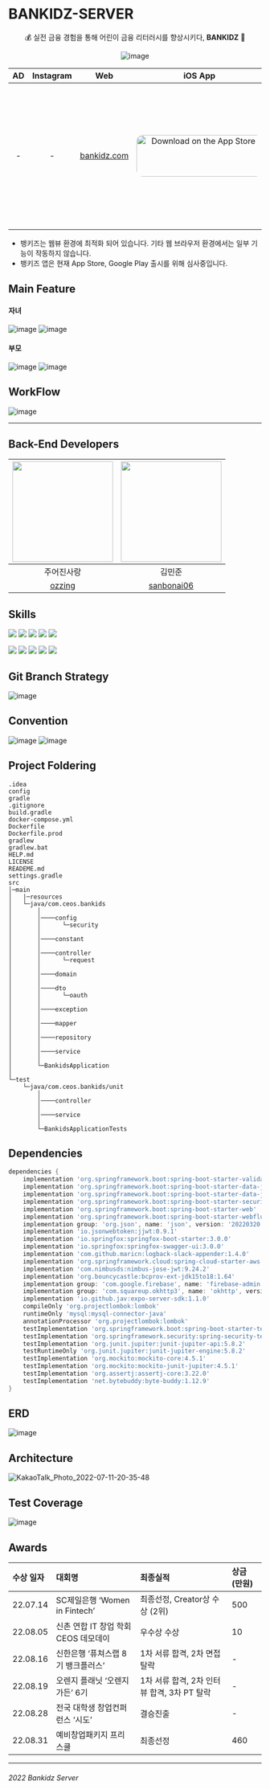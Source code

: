 # BANKIDZ-SERVER



<div align="center"> 

💰 실전 금융 경험을 통해 어린이 금융 리터러시를 향상시키다, <b>BANKIDZ</b> 🐷
<br>

![image](https://user-images.githubusercontent.com/63996052/195283994-7e35ab95-dd6a-411f-bea0-dc5d7da35170.png)

|  AD  | Instagram |                 Web                 |                           iOS App                            |                         Android App                          |
| :--: | :-------: | :---------------------------------: | :----------------------------------------------------------: | :----------------------------------------------------------: |
|  -   |     -     | [bankidz.com](https://bankidz.com/) | <a href="https://apps.apple.com/app/%EB%B1%85%ED%82%A4%EC%A6%88/id6444064518"><img src="https://tools.applemediaservices.com/api/badges/download-on-the-app-store/black/ko-kr?size=250x83&amp;releaseDate=1654300800&h=dd4ccd7fb22c609cf9132f37bf23c390" alt="Download on the App Store" style="border-radius: 13px; width: 250px; height: 83px;"></a> | <a href='https://play.google.com/store/apps/details?id=com.bankidz.bankidzapp'><img alt='다운로드하기 Google Play' width='285px' src='https://play.google.com/intl/en_us/badges/static/images/badges/ko_badge_web_generic.png'/></a> |
</div>


* 뱅키즈는 웹뷰 환경에 최적화 되어 있습니다. 기타 웹 브라우저 환경에서는 일부 기능이 작동하지 않습니다.
* 뱅키즈 앱은 현재 App Store, Google Play 출시를 위해 심사중입니다.


## Main Feature
#### 자녀
![image](https://user-images.githubusercontent.com/63996052/195284727-16bcb0a5-d8e4-4cb2-9610-bdab1ee28369.png)
![image](https://user-images.githubusercontent.com/63996052/195285361-22d6a507-e426-41cb-8390-e17507e2878e.png)
#### 부모
![image](https://user-images.githubusercontent.com/63996052/195285132-86c4d1f5-a201-4259-b575-c15d66694430.png)
![image](https://user-images.githubusercontent.com/63996052/195285410-12eb2e3a-7356-49c7-b8f1-cd7d7aacfc9c.png)


## WorkFlow

![image](https://user-images.githubusercontent.com/63996052/195284780-45cff104-98ba-475e-b90f-158d4f503fec.png)

---

## Back-End Developers

<div align="center"> 

| <img width=200px src="https://user-images.githubusercontent.com/63996052/180594209-46c7eec1-f08d-41cc-842d-0f575e794b65.png"/> | <img width=200px src="https://user-images.githubusercontent.com/63996052/180594175-23892209-1c7b-4862-b448-08e090a2a139.png"/> |
| :----------------------------------------------------------: | :----------------------------------------------------------: | 
|                          주어진사랑                          |                          김민준                               |
|             [ozzing](https://github.com/ozzing)              |          [sanbonai06](https://github.com/sanbonai06)         |
</div>

## Skills
<img src="https://img.shields.io/badge/java-007396?style=for-the-badge&logo=java&logoColor=white"> <img src="https://img.shields.io/badge/spring%20boot-6DB33F?style=for-the-badge&logo=springboot&logoColor=white"> <img src="https://img.shields.io/badge/junit5-25A162?style=for-the-badge&logo=junit5&logoColor=white"> <img src="https://img.shields.io/badge/mysql-4479A1?style=for-the-badge&logo=mysql&logoColor=white"> <img src="https://img.shields.io/badge/gradle-02303A?style=for-the-badge&logo=gradle&logoColor=white">

<img src="https://img.shields.io/badge/ec2-FF9900?style=for-the-badge&logo=amazonec2&logoColor=white"> <img src="https://img.shields.io/badge/rds-527FFF?style=for-the-badge&logo=amazonrds&logoColor=white"> <img src="https://img.shields.io/badge/swagger-85EA2D?style=for-the-badge&logo=swagger&logoColor=white"> <img src="https://img.shields.io/badge/docker-2496ED?style=for-the-badge&logo=docker&logoColor=white"> <img src="https://img.shields.io/badge/github%20actions-2088FF?style=for-the-badge&logo=githubactions&logoColor=white">

## Git Branch Strategy

![image](https://user-images.githubusercontent.com/63996052/180049335-1c101dd3-6d1c-415b-85c3-e3264a28c797.png)


## Convention

![image](https://user-images.githubusercontent.com/63996052/180043284-95b8e582-a270-4b59-8528-2bd9c8011d2a.png)
![image](https://user-images.githubusercontent.com/63996052/180049517-c1b506ac-9c37-4ee0-9375-0f9c07355637.png)


## Project Foldering

```
.idea
config
gradle
.gitignore
build.gradle
docker-compose.yml
Dockerfile
Dockerfile.prod
gradlew
gradlew.bat
HELP.md
LICENSE
READEME.md
settings.gradle
src
│─main
│   |─resources
│   └─java/com.ceos.bankids
│       │    
│       │────config
│       │      └─security
│       │   
│       │────constant
│       │
│       │────controller
│       │      └─request
│       │      
│       │────domain
│       │      
│       │────dto
│       │      └─oauth
│       │      
│       │────exception
│       │      
│       │────mapper
│       │     
│       │────repository
│       │
│       │────service
│       │
│       └─BankidsApplication
│
└─test
    └─java/com.ceos.bankids/unit
        │   
        │────controller
        │   
        │────service
        │
        └─BankidsApplicationTests
```

## Dependencies

```gradle
dependencies {
    implementation 'org.springframework.boot:spring-boot-starter-validation'
    implementation 'org.springframework.boot:spring-boot-starter-data-jdbc'
    implementation 'org.springframework.boot:spring-boot-starter-data-jpa'
    implementation 'org.springframework.boot:spring-boot-starter-security'
    implementation 'org.springframework.boot:spring-boot-starter-web'
    implementation 'org.springframework.boot:spring-boot-starter-webflux:2.7.0'
    implementation group: 'org.json', name: 'json', version: '20220320'
    implementation 'io.jsonwebtoken:jjwt:0.9.1'
    implementation 'io.springfox:springfox-boot-starter:3.0.0'
    implementation 'io.springfox:springfox-swagger-ui:3.0.0'
    implementation 'com.github.maricn:logback-slack-appender:1.4.0'
    implementation 'org.springframework.cloud:spring-cloud-starter-aws:2.0.1.RELEASE'
    implementation 'com.nimbusds:nimbus-jose-jwt:9.24.2'
    implementation 'org.bouncycastle:bcprov-ext-jdk15to18:1.64'
    implementation group: 'com.google.firebase', name: 'firebase-admin', version: '6.8.1'
    implementation group: 'com.squareup.okhttp3', name: 'okhttp', version: '4.2.2'
    implementation 'io.github.jav:expo-server-sdk:1.1.0'
    compileOnly 'org.projectlombok:lombok'
    runtimeOnly 'mysql:mysql-connector-java'
    annotationProcessor 'org.projectlombok:lombok'
    testImplementation 'org.springframework.boot:spring-boot-starter-test'
    testImplementation 'org.springframework.security:spring-security-test'
    testImplementation 'org.junit.jupiter:junit-jupiter-api:5.8.2'
    testRuntimeOnly 'org.junit.jupiter:junit-jupiter-engine:5.8.2'
    testImplementation 'org.mockito:mockito-core:4.5.1'
    testImplementation 'org.mockito:mockito-junit-jupiter:4.5.1'
    testImplementation 'org.assertj:assertj-core:3.22.0'
    testImplementation 'net.bytebuddy:byte-buddy:1.12.9'
}
```

## ERD

![image](https://user-images.githubusercontent.com/63996052/195288741-af936de7-a23a-49a0-986c-6fa51ba12008.png)

## Architecture

![KakaoTalk_Photo_2022-07-11-20-35-48](https://user-images.githubusercontent.com/59060780/178255707-814eb2ac-be3a-4350-940c-f060890c2420.jpeg)


## Test Coverage

![image](https://user-images.githubusercontent.com/63996052/180591843-3344c378-bd7f-4487-bc08-ce44e0da3fb9.png)


## Awards

| 수상 일자 | 대회명                               | 최종실적                                    | 상금 (만원) |
| :-------- | :----------------------------------- | :------------------------------------------ | :---------- |
| 22.07.14  | SC제일은행 ‘Women in Fintech’        | 최종선정, Creator상 수상 (2위)              | 500         |
| 22.08.05  | 신촌 연합 IT 창업 학회 CEOS 데모데이 | 우수상 수상                                 | 10          |
| 22.08.16  | 신한은행 ‘퓨쳐스랩 8기 뱅크플러스’   | 1차 서류 합격, 2차 면접 탈락                | -           |
| 22.08.19  | 오렌지 플래닛 ‘오렌지 가든’ 6기      | 1차 서류 합격, 2차 인터뷰 합격, 3차 PT 탈락 | -           |
| 22.08.28  | 전국 대학생 창업컨퍼런스 ‘시도’      | 결승진출                                    | -           |
| 22.08.31  | 예비창업패키지 프리스쿨              | 최종선정                                    | 460         |


---

###### 2022 Bankidz Server
